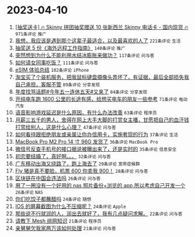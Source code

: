 # 2023-04-10

1. [[抽奖送卡] 🔥 Skinny 拼团抽奖赠送 10 张新西兰 Skinny 电话卡 - 国内现货 🔥](https://www.v2ex.com/t/931105) `971条评论` `推广`
1. [我想，我应该是遇到那个这辈子最适合，以及最喜欢的人了](https://www.v2ex.com/t/931197) `221条评论` `生活`
1. [抽奖送 5 份《海外远程工作指南》](https://www.v2ex.com/t/931316) `140条评论` `推广`
1. [突然想到为什么不能利用水结冰膨胀来做功？](https://www.v2ex.com/t/931113) `117条评论` `问与答`
1. [如何请女同事吃饭？](https://www.v2ex.com/t/931139) `111条评论` `问与答`
1. [eSIM 体验总结](https://www.v2ex.com/t/931149) `102条评论` `iPhone`
1. [淘宝买了个装机服务，把我鼠标键盘摄像头弄坏了，有证据，最后全部损失我自己承担，客服不管](https://www.v2ex.com/t/931204) `89条评论` `分享发现`
1. [年度找骂话题#今年五一连休五天#又来了](https://www.v2ex.com/t/931154) `84条评论` `分享发现`
1. [开纯电车跑 1600 公里的长途有感，给想买电车的朋友一些参考](https://www.v2ex.com/t/931172) `71条评论` `电动汽车`
1. [语音影响游戏延迟是什么原因，有什么办法改善](https://www.v2ex.com/t/931164) `63条评论` `程序员`
1. [月薪三五千的男人，舍得在网上大手大脚的打赏女主播，甘愿把自己的血汗钱打赏给别人，这是什么心理？](https://www.v2ex.com/t/931262) `47条评论` `问与答`
1. [如何看待跟拒绝朋友或亲属让你办信用卡，实施套现的行为](https://www.v2ex.com/t/931310) `37条评论` `生活`
1. [MacBook Pro M2 Pro 14 寸 96G 发货了](https://www.v2ex.com/t/931269) `36条评论` `MacBook Pro`
1. [微信号反查手机号的接口据说被曝出来了，还是实时的](https://www.v2ex.com/t/931272) `35条评论` `信息安全`
1. [初恋要结婚了，真好啊。。。](https://www.v2ex.com/t/931217) `32条评论` `问与答`
1. [广东移动出海又绕路了，跑上海去了](https://www.v2ex.com/t/931324) `29条评论` `宽带症候群`
1. [Fly 猪是真不要脸，机票 600 你卖我 900！](https://www.v2ex.com/t/931159) `28条评论` `问与答`
1. [区块链在中国会违法吗](https://www.v2ex.com/t/931320) `26条评论` `问与答`
1. [用了一圈没有一个好用的 nas 照片备份+浏览的 app,所以考虑自己开发一个](https://www.v2ex.com/t/931198) `26条评论` `NAS`
1. [你们吃饺子都蘸醋吗](https://www.v2ex.com/t/931385) `24条评论` `随想`
1. [IOS 的屏幕截图为什么不压缩呢？](https://www.v2ex.com/t/931120) `24条评论` `Apple`
1. [那些说不行就润的人，润出去就好了，我有几点疑问求解。](https://www.v2ex.com/t/931240) `22条评论` `问与答`
1. [请教下 Mesh 组网知识](https://www.v2ex.com/t/931286) `21条评论` `程序员`
1. [亲舅舅欠我家两万该如何处理](https://www.v2ex.com/t/931200) `21条评论` `问与答`
